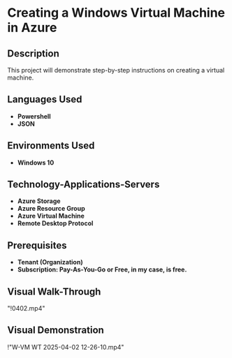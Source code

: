  <h1>Creating a Windows Virtual Machine in Azure</h1>

 <h2>Description</h2>
This project will demonstrate step-by-step instructions on creating a virtual machine.
<br />
<h2>Languages Used</h2>

 - <b>Powershell</b>
 - <b>JSON</b>
 
 <h2>Environments Used</h2>
 
 - <b>Windows 10</b>

<h2>Technology-Applications-Servers</h2>

- <b>Azure Storage</b>
- <b>Azure Resource Group</b>
- <b>Azure Virtual Machine</b>
- <b>Remote Desktop Protocol</b>

<h2> Prerequisites </h2>

- <b>Tenant (Organization)</b>
- <b>Subscription: Pay-As-You-Go or Free, in my case, is free.</b>

<h2>Visual Walk-Through</h2>

"!0402.mp4"

<h2>Visual Demonstration</h2>

 !"W-VM WT 2025-04-02 12-26-10.mp4" 
